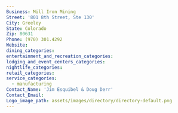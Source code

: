 ```yaml
---
Business: Mill Iron Mining
Street: '801 8th Street, Ste 130'
City: Greeley
State: Colorado
Zip: 80631
Phone: (970) 301.4292
Website:
dining_categories:
entertainment_and_recreation_categories:
lodging_and_event_centers_categories:
nightlife_categories:
retail_categories:
service_categories:
  - manufacturing
Contact_Name: 'Jim Esquibel & Doug Derr'
Contact_Email:
Logo_image_path: assets/images/directory/directory-default.png
---
```




